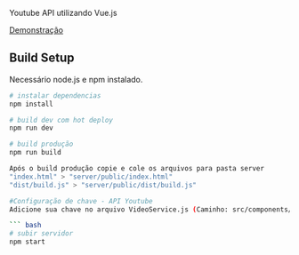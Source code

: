Youtube API utilizando Vue.js

[Demonstração](https://youtubeapiwithvue.firebaseapp.com)

## Build Setup

Necessário node.js e npm instalado.

``` bash
# instalar dependencias
npm install

# build dev com hot deploy
npm run dev

# build produção
npm run build

Após o build produção copie e cole os arquivos para pasta server
"index.html" > "server/public/index.html" 
"dist/build.js" > "server/public/dist/build.js" 

#Configuração de chave - API Youtube
Adicione sua chave no arquivo VideoService.js (Caminho: src/components/shared/VideoService.js)

``` bash
# subir servidor
npm start
```


